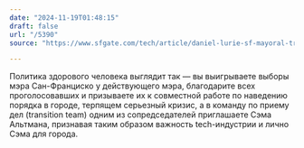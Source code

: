 ```yaml
---
date: "2024-11-19T01:48:15"
draft: false
url: "/5390"
source: "https://www.sfgate.com/tech/article/daniel-lurie-sf-mayoral-transition-sam-altman-19926287.php"

---
```


Политика здорового человека выглядит так — вы выигрываете выборы мэра Сан-Франциско у действующего мэра, благодарите всех проголосовавших и призываете их к совместной работе по наведению порядка в городе, терпящем серьезный кризис, а в команду по приему дел (transition team) одним из сопредседателей приглашаете Сэма Альтмана, признавая таким образом важность tech-индустрии и лично Сэма для города.
